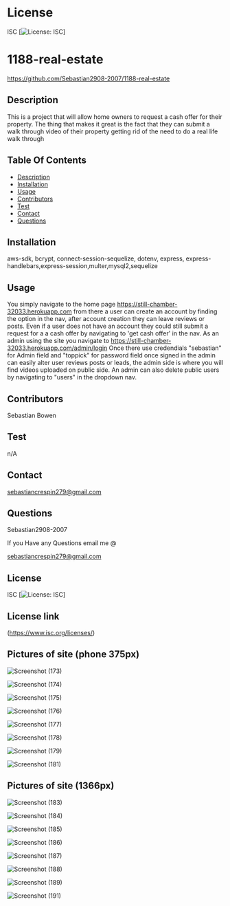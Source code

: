 # License
 ISC
[![License: ISC](https://img.shields.io/badge/License-ISC-blue.svg)]
                 
      

# 1188-real-estate
 https://github.com/Sebastian2908-2007/1188-real-estate
 ## Description

This is a project that will allow home owners to request a cash offer for their property. The thing that makes it great is the fact that they can submit a walk through video of their property getting rid of the need to do a real life walk through
    
 ## Table Of Contents
* [Description](#description)
* [Installation](#installation)
* [Usage](#usage)
* [Contributors](#contributors)
* [Test](#test)
* [Contact](#contact)
* [Questions](#questions)
    
 ## Installation

aws-sdk, bcrypt, connect-session-sequelize, dotenv, express, express-handlebars,express-session,multer,mysql2,sequelize

## Usage
 You simply navigate to the home page https://still-chamber-32033.herokuapp.com  from there a user can create an account by finding the option in the nav, after account creation they can leave reviews or posts. Even if a user does not have an account they could still submit a request for a a cash offer by navigating to 'get cash offer' in the nav. As an admin using the site you navigate to https://still-chamber-32033.herokuapp.com/admin/login  Once there use credendials "sebastian" for Admin field and "toppick" for password field once signed in the admin can easily alter user reviews posts or leads, the admin side is where you will find videos uploaded on public side. An admin can also delete public users by navigating to "users" in the dropdown nav.

 ## Contributors

  Sebastian Bowen

 ## Test 

 n/A
    
## Contact

 sebastiancrespin279@gmail.com

## Questions

 Sebastian2908-2007

If you Have any Questions email me @

sebastiancrespin279@gmail.com


## License
ISC 
[![License: ISC](https://img.shields.io/badge/License-ISC-blue.svg)]

## License link
(https://www.isc.org/licenses/)   

## Pictures of site (phone 375px)
![Screenshot (173)](https://user-images.githubusercontent.com/77297220/159547757-f0f36d7f-99d8-4a99-b8dd-57bd334f57da.png)

![Screenshot (174)](https://user-images.githubusercontent.com/77297220/159547775-a6645abb-3cfc-480f-949a-5469b15c5cef.png)

![Screenshot (175)](https://user-images.githubusercontent.com/77297220/159547787-a3e7c9e8-fba8-4dc3-b6d9-4bde6dc83ad5.png)

![Screenshot (176)](https://user-images.githubusercontent.com/77297220/159547793-a0b42b01-a0cb-46d9-8260-1cfaafa12965.png)

![Screenshot (177)](https://user-images.githubusercontent.com/77297220/159547802-114d8bb4-43ea-461d-8809-9a51bca5e20d.png)

![Screenshot (178)](https://user-images.githubusercontent.com/77297220/159547820-4fc2cee1-b0b0-44d0-9c39-82e3b3701dc3.png)

![Screenshot (179)](https://user-images.githubusercontent.com/77297220/159547841-32518165-d451-409e-a9a5-09d16a0d514b.png)

![Screenshot (181)](https://user-images.githubusercontent.com/77297220/159547881-d407833c-1f46-4ec3-9310-8bd602c490ff.png)

## Pictures of site (1366px)

![Screenshot (183)](https://user-images.githubusercontent.com/77297220/159550589-5e0f08b5-ba4c-4dcc-a312-5090f79fcd56.png)

![Screenshot (184)](https://user-images.githubusercontent.com/77297220/159550599-ad35096a-2b2f-4a10-a48b-4d1cf16a3e97.png)

![Screenshot (185)](https://user-images.githubusercontent.com/77297220/159550624-3f9ad111-797b-462c-85a9-01e1df7c8c75.png)

![Screenshot (186)](https://user-images.githubusercontent.com/77297220/159550635-0d1fc980-2009-43ae-8454-55db7eda8d7d.png)

![Screenshot (187)](https://user-images.githubusercontent.com/77297220/159550640-d71b6c20-0906-4c6a-9126-eda3346dacef.png)

![Screenshot (188)](https://user-images.githubusercontent.com/77297220/159550658-e9c91e29-4e34-4227-8496-8b8431a13600.png)

![Screenshot (189)](https://user-images.githubusercontent.com/77297220/159550671-4aed1e6d-b2d9-47fe-ac65-2bbf2e8bbc72.png)

![Screenshot (191)](https://user-images.githubusercontent.com/77297220/159550683-a92247da-85d1-4eb6-81a7-801333b9f492.png)


